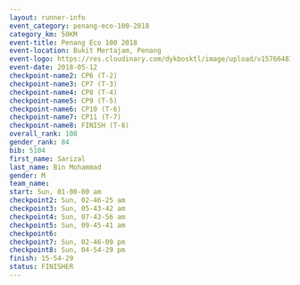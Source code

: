 ```yaml
--- 
layout: runner-info 
event_category: penang-eco-100-2018 
category_km: 50KM 
event-title: Penang Eco 100 2018 
event-location: Bukit Mertajam, Penang 
event-logo: https://res.cloudinary.com/dykbosktl/image/upload/v1576648106/Logo/Logo_lovxhg.jpg 
event-date: 2018-05-12 
checkpoint-name2: CP6 (T-2) 
checkpoint-name3: CP7 (T-3) 
checkpoint-name4: CP8 (T-4) 
checkpoint-name5: CP9 (T-5) 
checkpoint-name6: CP10 (T-6) 
checkpoint-name7: CP11 (T-7) 
checkpoint-name8: FINISH (T-8) 
overall_rank: 108
gender_rank: 84
bib: 5104
first_name: Sarizal
last_name: Bin Mohammad
gender: M
team_name: 
start: Sun, 01-00-00 am
checkpoint2: Sun, 02-46-25 am
checkpoint3: Sun, 05-43-42 am
checkpoint4: Sun, 07-43-56 am
checkpoint5: Sun, 09-45-41 am
checkpoint6: 
checkpoint7: Sun, 02-46-09 pm
checkpoint8: Sun, 04-54-29 pm
finish: 15-54-29
status: FINISHER
--- 
```

